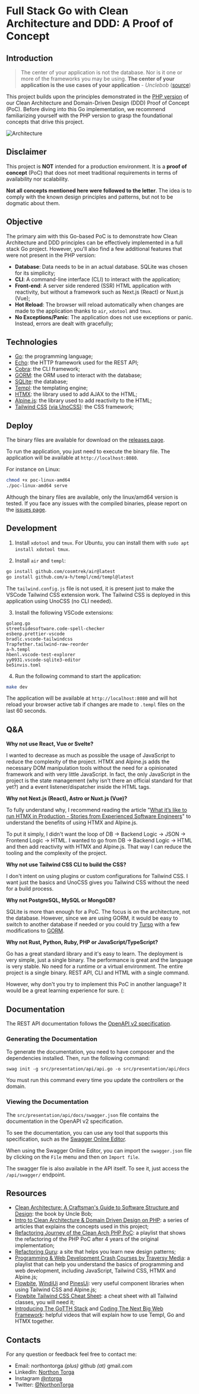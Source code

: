 # Full Stack Go with Clean Architecture and DDD: A Proof of Concept

## Introduction

> The center of your application is not the database. Nor is it one or more of the frameworks you may be using. **The center of your application is the use cases of your application** - _Unclebob_ ([source](https://blog.8thlight.com/uncle-bob/2012/05/15/NODB.html "NODB"))

This project builds upon the principles demonstrated in the [PHP version](https://github.com/ntorga/clean-ddd-php-poc-contacts) of our Clean Architecture and Domain-Driven Design (DDD) Proof of Concept (PoC). Before diving into this Go implementation, we recommend familiarizing yourself with the PHP version to grasp the foundational concepts that drive this project.

![Architecture](docs/architecture.jpg)

## Disclaimer

This project is **NOT** intended for a production environment. It is a **proof of concept** (PoC) that does not meet traditional requirements in terms of availability nor scalability.

**Not all concepts mentioned here were followed to the letter**. The idea is to comply with the known design principles and patterns, but not to be dogmatic about them.

## Objective

The primary aim with this Go-based PoC is to demonstrate how Clean Architecture and DDD principles can be effectively implemented in a full stack Go project. However, you'll also find a few additional features that were not present in the PHP version:

- **Database**: Data needs to be in an actual database. SQLite was chosen for its simplicity;
- **CLI**: A command-line interface (CLI) to interact with the application;
- **Front-end**: A server side rendered (SSR) HTML application with reactivity, but without a framework such as Next.js (React) or Nuxt.js (Vue);
- **Hot Reload**: The browser will reload automatically when changes are made to the application thanks to `air`, `xdotool` and `tmux`.
- **No Exceptions/Panic**: The application does not use exceptions or panic. Instead, errors are dealt with gracefully;

## Technologies

- [Go](https://github.com/golang/go): the programming language;
- [Echo](https://github.com/labstack/echo): the HTTP framework used for the REST API;
- [Cobra](https://github.com/spf13/cobra): the CLI framework;
- [GORM](https://github.com/go-gorm/gorm): the ORM used to interact with the database;
- [SQLite](https://github.com/sqlite/sqlite): the database;
- [Templ](https://github.com/a-h/templ): the templating engine;
- [HTMX](https://github.com/bigskysoftware/htmx): the library used to add AJAX to the HTML;
- [Alpine.js](https://github.com/alpinejs/alpine): the library used to add reactivity to the HTML;
- [Tailwind CSS](https://github.com/tailwindlabs/tailwindcss) [(via UnoCSS)](https://github.com/unocss/unocss): the CSS framework;

## Deploy

The binary files are available for download on the [releases page](https://github.com/ntorga/clean-ddd-full-stack-go-poc/releases).

To run the application, you just need to execute the binary file. The application will be available at `http://localhost:8080`.

For instance on Linux:

```bash
chmod +x poc-linux-amd64
./poc-linux-amd64 serve
```

Although the binary files are available, only the linux/amd64 version is tested. If you face any issues with the compiled binaries, please report on the [issues page](https://github.com/ntorga/clean-ddd-full-stack-go-poc/issues).

## Development

1. Install `xdotool` and `tmux`. For Ubuntu, you can install them with `sudo apt install xdotool tmux`.

2. Install `air` and `templ`:

```bash
go install github.com/cosmtrek/air@latest
go install github.com/a-h/templ/cmd/templ@latest
```

The `tailwind.config.js` file is not used, it is present just to make the VSCode Tailwind CSS extension work. The Tailwind CSS is deployed in this application using UnoCSS (no CLI needed).

3. Install the following VSCode extensions:

```
golang.go
streetsidesoftware.code-spell-checker
esbenp.prettier-vscode
bradlc.vscode-tailwindcss
Trapfether.tailwind-raw-reorder
a-h.templ
hbenl.vscode-test-explorer
yy0931.vscode-sqlite3-editor
be5invis.toml
```

4. Run the following command to start the application:

```bash
make dev
```

The application will be available at `http://localhost:8080` and will hot reload your browser active tab if changes are made to `.templ` files on the last 60 seconds.

## Q&A

**Why not use React, Vue or Svelte?**

I wanted to decrease as much as possible the usage of JavaScript to reduce the complexity of the project. HTMX and Alpine.js adds the necessary DOM manipulation tools without the need for a opinionated framework and with very little JavaScript. In fact, the only JavaScript in the project is the state management (why isn't there an official standard for that yet?) and a event listener/dispatcher inside the HTML tags.

**Why not Next.js (React), Astro or Nuxt.js (Vue)?**

To fully understand why, I recommend reading the article "[What it’s like to run HTMX in Production - Stories from Experienced Software Engineers](https://hamy.xyz/labs/2024-04_htmx-in-production)" to understand the benefits of using HTMX and Alpine.js.

To put it simply, I didn't want the loop of DB -> Backend Logic -> JSON -> Frontend Logic -> HTML. I wanted to go from DB -> Backend Logic -> HTML and then add reactivity with HTMX and Alpine.js. That way I can reduce the tooling and the complexity of the project.

**Why not use Tailwind CSS CLI to build the CSS?**

I don't intent on using plugins or custom configurations for Tailwind CSS. I want just the basics and UnoCSS gives you Tailwind CSS without the need for a build process.

**Why not PostgreSQL, MySQL or MongoDB?**

SQLite is more than enough for a PoC. The focus is on the architecture, not the database. However, since we are using GORM, it would be easy to switch to another database if needed or you could try [Turso](https://turso.tech) with a few modifications to [GORM](https://github.com/go-gorm/sqlite/pull/185).

**Why not Rust, Python, Ruby, PHP or JavaScript/TypeScript?**

Go has a great standard library and it's easy to learn. The deployment is very simple, just a single binary. The performance is great and the language is very stable. No need for a runtime or a virtual environment. The entire project is a single binary. REST API, CLI and HTML with a single command.

However, why don't you try to implement this PoC in another language? It would be a great learning experience for sure. (:

## Documentation

The REST API documentation follows the [OpenAPI v2 specification](https://swagger.io/specification/).

### Generating the Documentation

To generate the documentation, you need to have composer and the dependencies installed. Then, run the following command:

```
swag init -g src/presentation/api/api.go -o src/presentation/api/docs
```

You must run this command every time you update the controllers or the domain.

### Viewing the Documentation

The `src/presentation/api/docs/swagger.json` file contains the documentation in the OpenAPI v2 specification.

To see the documentation, you can use any tool that supports this specification, such as the [Swagger Online Editor](https://editor.swagger.io/).

When using the Swagger Online Editor, you can import the `swagger.json` file by clicking on the `File` menu and then on `Import file`.

The swagger file is also available in the API itself. To see it, just access the `/api/swagger/` endpoint.

## Resources

- [Clean Architecture: A Craftsman's Guide to Software Structure and Design](https://www.amazon.com/Clean-Architecture-Craftsmans-Software-Structure/dp/0134494164): the book by Uncle Bob;
- [Intro to Clean Architecture & Domain Driven Design on PHP](https://ntorga.com/introduction-to-clean-architecture-and-domain-driven-design-on-php/): a series of articles that explains the concepts used in this project;
- [Refactoring Journey of the Clean Arch PHP PoC](https://www.youtube.com/playlist?list=PLhai202gRL3f0IUmzjd7XytNBghjOpeND): a playlist that shows the refactoring of the PHP PoC after 4 years of the original implementation;
- [Refactoring Guru](https://refactoring.guru): a site that helps you learn new design patterns;
- [Programming & Web Development Crash Courses by Traversy Media](https://www.youtube.com/playlist?list=PLillGF-RfqbYeckUaD1z6nviTp31GLTH8): a playlist that can help you understand the basics of programming and web development, including JavaScript, Tailwind CSS, HTMX and Alpine.js;
- [Flowbite](https://flowbite.com/), [WindiUi](https://wind-ui.com) and [PinesUi](https://devdojo.com/pines): very useful component libraries when using Tailwind CSS and Alpine.js;
- [Flowbite Tailwind CSS Cheat Sheet](https://flowbite.com/tools/tailwind-cheat-sheet/): a cheat sheet with all Tailwind classes, you will need it;
- [Introducing The GoTTH Stack](https://www.youtube.com/watch?v=k00jVJeZxrs) and [Coding The Next Big Web Framework](https://www.youtube.com/live/2KyZJVQFa5M): helpful videos that will explain how to use Templ, Go and HTMX together.

## Contacts

For any question or feedback feel free to contact me:

- Email: northontorga _(plus)_ github _(at)_ gmail.com
- LinkedIn: [Northon Torga](https://www.linkedin.com/in/ntorga/)
- Instagram [@ntorga](https://www.instagram.com/ntorga/)
- Twitter: [@NorthonTorga](https://twitter.com/northontorga)
